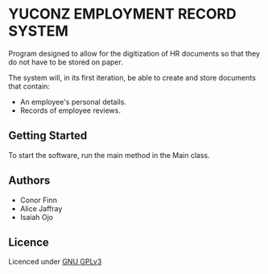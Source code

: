 # YUCONZ EMPLOYMENT RECORD SYSTEM
Program designed to allow for the digitization of HR documents so that they do not have to be stored on paper.

The system will, in its first iteration, be able to create and store documents that contain:
* An employee's personal details.
* Records of employee reviews. 

## Getting Started
 To start the software, run the main method in the Main class. 
## Authors
* Conor Finn 
* Alice Jaffray 
* Isaiah Ojo 
## Licence 
Licenced under [GNU GPLv3](LICENSE)